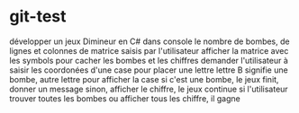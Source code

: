 # git-test
développer un jeux Dimineur en C# dans console
le nombre de bombes, de lignes et colonnes de matrice saisis par l'utilisateur
afficher la matrice avec les symbols pour cacher les bombes et les chiffres
demander l'utilisateur à saisir les coordonées d'une case pour placer une lettre
lettre B signifie une bombe, autre lettre pour afficher la case
si c'est une bombe, le jeux finit, donner un message
sinon, afficher le chiffre, le jeux continue
si l'utilisateur trouver toutes les bombes ou afficher tous les chiffre, il gagne
